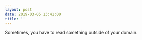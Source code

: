 ```yaml
---
layout: post
date: 2019-03-05 13:41:00
title: ''
---
```


Sometimes, you have to read something outside of your domain.